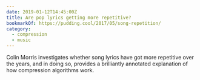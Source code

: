 ```yaml
---
date: 2019-01-12T14:45:00Z
title: Are pop lyrics getting more repetitive?
bookmarkOf: https://pudding.cool/2017/05/song-repetition/
category:
  - compression
  - music
---
```


Colin Morris investigates whether song lyrics have got more repetitive over the years, and in doing so, provides a brilliantly annotated explanation of how compression algorithms work.
